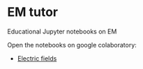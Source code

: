 # EM tutor
Educational Jupyter notebooks on EM

Open the notebooks on google colaboratory:
  - [Electric fields](https://colab.research.google.com/github/JeroenMulkers/EMtutor/blob/master/electricfields.ipynb)
